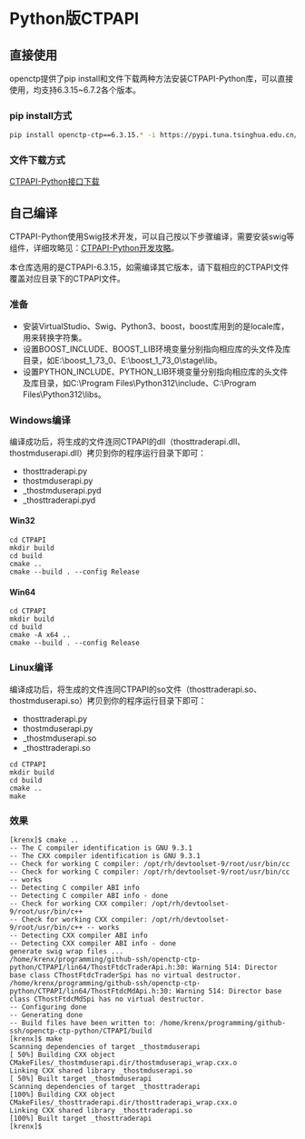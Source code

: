 # Python版CTPAPI

## 直接使用

openctp提供了pip install和文件下载两种方法安装CTPAPI-Python库，可以直接使用，均支持6.3.15~6.7.2各个版本。

### pip install方式

```bash
pip install openctp-ctp==6.3.15.* -i https://pypi.tuna.tsinghua.edu.cn/simple --trusted-host=pypi.tuna.tsinghua.edu.cn
```

### 文件下载方式

[CTPAPI-Python接口下载](http://openctp.cn/download.html)

## 自己编译
CTPAPI-Python使用Swig技术开发，可以自己按以下步骤编译，需要安装swig等组件，详细攻略见：[CTPAPI-Python开发攻略](https://zhuanlan.zhihu.com/p/688672132)。

本仓库选用的是CTPAPI-6.3.15，如需编译其它版本，请下载相应的CTPAPI文件覆盖对应目录下的CTPAPI文件。

### 准备
- 安装VirtualStudio、Swig、Python3、boost，boost库用到的是locale库，用来转换字符集。
- 设置BOOST_INCLUDE、BOOST_LIB环境变量分别指向相应库的头文件及库目录，如E:\boost_1_73_0、E:\boost_1_73_0\stage\lib。
- 设置PYTHON_INCLUDE、PYTHON_LIB环境变量分别指向相应库的头文件及库目录，如C:\Program Files\Python312\include、C:\Program Files\Python312\libs。

### Windows编译
编译成功后，将生成的文件连同CTPAPI的dll（thosttraderapi.dll、thostmduserapi.dll）拷贝到你的程序运行目录下即可：
- thosttraderapi.py
- thostmduserapi.py
- _thostmduserapi.pyd
- _thosttraderapi.pyd

#### Win32
```
cd CTPAPI
mkdir build
cd build
cmake ..
cmake --build . --config Release
```

#### Win64
```
cd CTPAPI
mkdir build
cd build
cmake -A x64 ..
cmake --build . --config Release
```

### Linux编译
编译成功后，将生成的文件连同CTPAPI的so文件（thosttraderapi.so、thostmduserapi.so）拷贝到你的程序运行目录下即可：
- thosttraderapi.py
- thostmduserapi.py
- _thostmduserapi.so
- _thosttraderapi.so
```
cd CTPAPI
mkdir build
cd build
cmake ..
make
```
### 效果
```
[krenx]$ cmake ..
-- The C compiler identification is GNU 9.3.1
-- The CXX compiler identification is GNU 9.3.1
-- Check for working C compiler: /opt/rh/devtoolset-9/root/usr/bin/cc
-- Check for working C compiler: /opt/rh/devtoolset-9/root/usr/bin/cc -- works
-- Detecting C compiler ABI info
-- Detecting C compiler ABI info - done
-- Check for working CXX compiler: /opt/rh/devtoolset-9/root/usr/bin/c++
-- Check for working CXX compiler: /opt/rh/devtoolset-9/root/usr/bin/c++ -- works
-- Detecting CXX compiler ABI info
-- Detecting CXX compiler ABI info - done
generate swig wrap files ...
/home/krenx/programming/github-ssh/openctp-ctp-python/CTPAPI/lin64/ThostFtdcTraderApi.h:30: Warning 514: Director base class CThostFtdcTraderSpi has no virtual destructor.
/home/krenx/programming/github-ssh/openctp-ctp-python/CTPAPI/lin64/ThostFtdcMdApi.h:30: Warning 514: Director base class CThostFtdcMdSpi has no virtual destructor.
-- Configuring done
-- Generating done
-- Build files have been written to: /home/krenx/programming/github-ssh/openctp-ctp-python/CTPAPI/build
[krenx]$ make
Scanning dependencies of target _thostmduserapi
[ 50%] Building CXX object CMakeFiles/_thostmduserapi.dir/thostmduserapi_wrap.cxx.o
Linking CXX shared library _thostmduserapi.so
[ 50%] Built target _thostmduserapi
Scanning dependencies of target _thosttraderapi
[100%] Building CXX object CMakeFiles/_thosttraderapi.dir/thosttraderapi_wrap.cxx.o
Linking CXX shared library _thosttraderapi.so
[100%] Built target _thosttraderapi
[krenx]$
```
